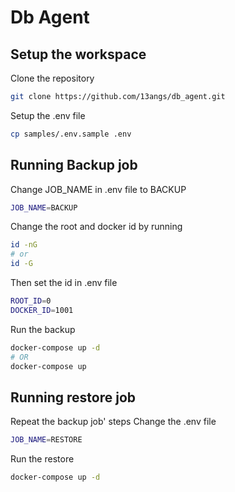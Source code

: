 # Db Agent

## Setup the workspace

Clone the repository

```bash
git clone https://github.com/13angs/db_agent.git
```

Setup the .env file

```bash
cp samples/.env.sample .env
```

## Running Backup job

Change JOB_NAME in .env file to BACKUP

```bash
JOB_NAME=BACKUP
```

Change the root and docker id by running

```bash
id -nG
# or
id -G
```

Then set the id in .env file

```bash
ROOT_ID=0
DOCKER_ID=1001
```

Run the backup

```bash
docker-compose up -d
# OR
docker-compose up
```

## Running restore job

Repeat the backup job' steps
Change the .env file

```bash
JOB_NAME=RESTORE
```

Run the restore

```bash
docker-compose up -d
```
